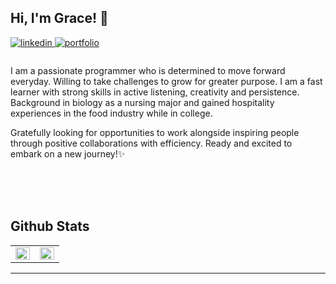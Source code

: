 ## Hi, I'm Grace! 🙂  
  

<a href="https://linkedin.com/in/grace-kim1217" target="_blank">
<img src=https://img.shields.io/badge/linkedin-%231E77B5.svg?&style=for-the-badge&logo=linkedin&logoColor=white alt=linkedin style="margin-bottom: 5px;" />
</a>
<!-- <a href="https://medium.com/@grace941217" target="_blank">
<img src=https://img.shields.io/badge/medium-%23292929.svg?&style=for-the-badge&logo=medium&logoColor=white alt=medium style="margin-bottom: 5px;" />
</a>   -->
<a href="https://gracekim.io" target="_blank">
<img src=https://img.shields.io/badge/portfolio-%231779.svg?&style=for-the-badge&logo=sourcegraph&logoColor=white alt=portfolio style="margin-bottom: 5px;" />
</a>  



###  

I am a passionate programmer who is determined to move forward everyday. Willing to take challenges to grow for greater purpose. 
I am a fast learner with strong skills in active listening, creativity and persistence. 
Background in biology as a nursing major and gained hospitality experiences in the food industry while in college. 

Gratefully looking for opportunities to work alongside inspiring people through positive collaborations with efficiency. Ready and excited to embark on a new journey!✨
  
  

<br/>  
<br/>
<br/>




## Github Stats  
<table><tr><td valign="top" width="50%">

<img src="https://github-readme-stats.vercel.app/api?username=gracekim1217&show_icons=true&count_private=true&hide_border=true" align="left" style="width: 100%" />

</td><td valign="top" width="50%">

<img src="https://github-readme-stats.vercel.app/api/top-langs/?username=gracekim1217&hide_border=true&layout=compact" align="left" style="width: 100%" />

</td></tr></table>  



----





<!--
**grace941217/grace941217** is a ✨ _special_ ✨ repository because its `README.md` (this file) appears on your GitHub profile.

Here are some ideas to get you started:

- 🔭 I’m currently working on ...
- 🌱 I’m currently learning ...
- 👯 I’m looking to collaborate on ...
- 🤔 I’m looking for help with ...
- 💬 Ask me about ...
- 📫 How to reach me: ...
- 😄 Pronouns: ...
- ⚡ Fun fact: ...
-->
